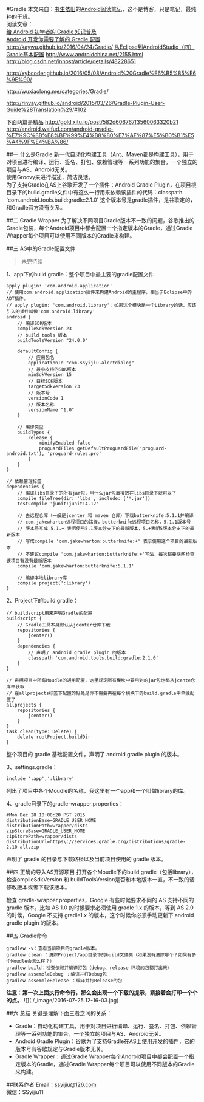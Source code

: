 #Gradle
本文来自：[书生依旧](https://github.com/ssyijiu)的[Android阅读笔记](https://github.com/ssyijiu/Android-ReadingNotes)，这不是博客，只是笔记，最纯粹的干货。     
阅读文章：   
[给 Android 初学者的 Gradle 知识普及](http://stormzhang.com/android/2016/07/02/gradle-for-android-beginners/)   
[Android 开发你需要了解的 Gradle 配置](http://stormzhang.com/android/2016/07/15/android-gradle-config/)
http://kaywu.github.io/2016/04/24/Gradle/
[从Eclipse到AndroidStudio（四）Gradle基本配置](http://www.jianshu.com/p/cd8fe9b16369)
http://www.androidchina.net/2155.html   
http://blog.csdn.net/innost/article/details/48228651

http://xybcoder.github.io/2016/05/08/Android%20Gradle%E6%B5%85%E6%9E%90/

http://wuxiaolong.me/categories/Gradle/

http://rinvay.github.io/android/2015/03/26/Gradle-Plugin-User-Guide%28Translation%29/#102


下面两篇是精品 
http://gold.xitu.io/post/582d606767f3560063320b21 
http://android.walfud.com/android-gradle-%E7%9C%8B%E8%BF%99%E4%B8%80%E7%AF%87%E5%B0%B1%E5%A4%9F%E4%BA%86/ 

##一.什么是Gradle
新一代自动化构建工具（Ant、Maven都是构建工具），用于对项目进行编译、运行、签名、打包、依赖管理等一系列功能的集合，一个独立的项目与AS、Android无关。    
使用Groovy来进行描述，简洁灵活。     
为了支持Gradle在AS上谷歌开发了一个插件：Android Gradle Plugin，在项目根目录下的build.gradle文件中有这么一行用来依赖该插件的代码：classpath 'com.android.tools.build:gradle:2.1.0' 这个版本号是gradle插件，是谷歌定的，和Gradle官方没有关系。 

##二.Gradle Wrapper
为了解决不同项目Gradle版本不一致的问题，谷歌推出的Gradle包装，每个Android项目中都会配置一个指定版本的Gradle，通过Gradle Wrapper每个项目可以使用不同版本的Gradle来构建。

##三.AS中的Gradle配置文件
> 未完待续 

1、app下的build.gradle：整个项目中最主要的gradle配置文件
```
apply plugin: 'com.android.application'
// 使用com.android.application插件来构建Android的主程序，相当于Eclipse中的ADT插件。
// apply plugin: 'com.android.library'：如果这个模块是一个Library的话，应该引入的插件叫做'com.android.library'
android {
    // 编译SDK版本
    compileSdkVersion 23   
    // build tools 版本
    buildToolsVersion "24.0.0"

    defaultConfig {
        // 应用包名
        applicationId "com.ssyijiu.alertdialog"
        // 最小支持的SDK版本
        minSdkVersion 15
        // 目标SDK版本
        targetSdkVersion 23
        // 版本号
        versionCode 1
        // 版本名称
        versionName "1.0"
    }

    // 编译类型    
    buildTypes {
        release {
            minifyEnabled false
            proguardFiles getDefaultProguardFile('proguard-android.txt'), 'proguard-rules.pro'
        }
    }
}

// 依赖管理标签
dependencies {
    // 编译libs目录下的所有jar包，用什么jar包直接放在libs目录下就可以了
    compile fileTree(dir: 'libs', include: ['*.jar'])
    testCompile 'junit:junit:4.12'
    
    // 去远程仓库（一般是jcenter 和 maven 仓库）下载butterknife:5.1.1并编译
    // com.jakewharton远程项目的路径，butterknife远程项目名称，5.1.1版本号
    // 版本号写成 5.1.+ 表明使用5.1版本分支下的最新版本，5.+表明5版本分支下的最新版本
    // 写成compile 'com.jakewharton:butterknife:+' 表示使用这个项目的最新版本
    // 不建议compile 'com.jakewharton:butterknife:+'写法，每次都要联网检查该项目有没有最新版本
    compile 'com.jakewharton:butterknife:5.1.1'
    
    // 编译本地library库
    compile project(':library')
}
```
2、Project下的build.gradle： 
```
// buildscript用来声明Gradle的配置
buildscript {
    // Gradle工具本身默认从jcenter仓库下载
    repositories {
        jcenter()
    }
    dependencies {
        // 声明了 android gradle plugin 的版本
        classpath 'com.android.tools.build:gradle:2.1.0'
    }
}

// 声明项目中所有Moudle的通用配置，这里规定所有模块中要用到的jar包也都从jcente仓库中获取 
// 在allprojects标签下配置的好处是你不需要再在每个模块下的build.gradle中单独配置了
allprojects {
    repositories {
        jcenter()
    }
}
task clean(type: Delete) {
    delete rootProject.buildDir
}
```
整个项目的 gradle 基础配置文件，声明了 android gradle plugin 的版本。

3、settings.gradle： 
```
include ':app',':library'
```
列出了项目中各个Moudle的名称，我这里有一个app和一个叫做library的库。  

4、gradle目录下的gradle-wrapper.properties：  
```
#Mon Dec 28 10:00:20 PST 2015
distributionBase=GRADLE_USER_HOME
distributionPath=wrapper/dists
zipStoreBase=GRADLE_USER_HOME
zipStorePath=wrapper/dists
distributionUrl=https\://services.gradle.org/distributions/gradle-2.10-all.zip
```
声明了 gradle 的目录与下载路径以及当前项目使用的 gradle 版本。

##四.正确的导入AS开源项目
打开各个Moudle下的build.gradle（包括library），检查ompileSdkVersion 和 buildToolsVersion是否和本地版本一直，不一致的话修改版本或者下载该版本。 

检查 gradle-wrapper.properties，Google 有些时候要求不同的 AS 支持不同的 gradle 版本。比如 AS 1.0 的时候要求必须使用 gradle 1.x 的版本，等到 AS 2.0 的时候，Google 不支持 gradle1.x 的版本，这个时候你必须手动更新下 android gradle plugin 的版本。

##五.Gradle命令
```
gradlew -v：查看当前项目的gradle版本。 
gradlew clean ：清除Project/app目录下的build文件夹（如果没有清除哪个？如果有多个Moudle会怎么样？） 
gradlew build：检查依赖并编译打包（debug、release 环境的包都打出来） 
gradlew assembleDebug ：编译并打Debug包 
gradlew assembleRelease ：编译并打Release的包 
```
**注意：第一次上面执行命令行，那么会出现一个下载的提示，紧接着会打印一个个的点。** 
    ![](./_image/2016-07-25 12-16-03.jpg) 

##六.总结
关键是理解下面三者之间的关系：
- Gradle：自动化构建工具，用于对项目进行编译、运行、签名、打包、依赖管理等一系列功能的集合，一个独立的项目与AS、Android无关。
- Android Gradle Plugin：谷歌为了支持Gradle在AS上使用开发的插件，它的版本号有谷歌规定与Gradle版本无关。
- Gradle Wrapper：通过Gradle Wrapper每个Android项目中都会配置一个指定版本的Gradle，通过Gradle Wrapper每个项目可以使用不同版本的Gradle来构建。

##联系作者
Email：ssyijiu@126.com   
微信：SSyijiu11


